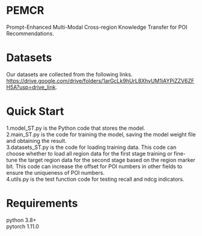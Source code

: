 # PEMCR
Prompt-Enhanced Multi-Modal Cross-region Knowledge Transfer for POI Recommendations.
# Datasets
Our datasets are collected from the following links. https://drive.google.com/drive/folders/1arGcLk9hUrL8XhyUM1iAYPiZZV6ZFH5A?usp=drive_link.  
# Quick Start
1.model_ST.py is the Python code that stores the model.  
2.main_ST.py is the code for training the model, saving the model weight file and obtaining the result.  
3.datasets_ST.py is the code for loading training data. This code can choose whether to load all region data for the first stage training or fine-tune the target region data for the second stage based on the region marker bit. This code can increase the offset for POI numbers in other fields to ensure the uniqueness of POI numbers.  
4.utils.py is the test function code for testing recall and ndcg indicators.  
# Requirements
python 3.8+  
pytorch 1.11.0
